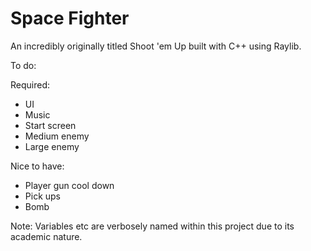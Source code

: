 # Space Fighter
An incredibly originally titled Shoot 'em Up built with C++ using Raylib.

To do:


Required:
- UI
- Music
- Start screen
- Medium enemy
- Large enemy

Nice to have:

- Player gun cool down
- Pick ups
- Bomb


Note: Variables etc are verbosely named within this project due to its academic nature.